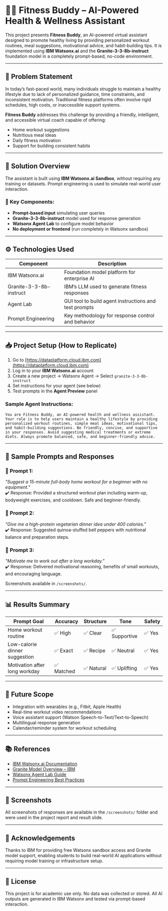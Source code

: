 
# 🏋️‍♂️ Fitness Buddy – AI-Powered Health & Wellness Assistant

This project presents **Fitness Buddy**, an AI-powered virtual assistant designed to promote healthy living by providing personalized workout routines, meal suggestions, motivational advice, and habit-building tips. It is implemented using **IBM Watsonx.ai** and the **Granite-3-3-8b-instruct** foundation model in a completely prompt-based, no-code environment.

---

## 🚀 Problem Statement

In today’s fast-paced world, many individuals struggle to maintain a healthy lifestyle due to lack of personalized guidance, time constraints, and inconsistent motivation. Traditional fitness platforms often involve rigid schedules, high costs, or inaccessible support systems.

**Fitness Buddy** addresses this challenge by providing a friendly, intelligent, and accessible virtual coach capable of offering:
- Home workout suggestions
- Nutritious meal ideas
- Daily fitness motivation
- Support for building consistent habits

---

## 🧠 Solution Overview

The assistant is built using **IBM Watsonx.ai Sandbox**, without requiring any training or datasets. Prompt engineering is used to simulate real-world user interaction.

### 🧩 Key Components:
- **Prompt-based input** simulating user queries
- **Granite-3-3-8b-instruct** model used for response generation
- **Watsonx Agent Lab** to configure model behavior
- **No deployment or frontend** (run completely in Watsonx sandbox)

---

## ⚙️ Technologies Used

| Component | Description |
|----------|-------------|
| IBM Watsonx.ai | Foundation model platform for enterprise AI |
| Granite-3-3-8b-instruct | IBM’s LLM used to generate fitness responses |
| Agent Lab | GUI tool to build agent instructions and test prompts |
| Prompt Engineering | Key methodology for response control and behavior |

---

## 📥 Project Setup (How to Replicate)

1. Go to [https://dataplatform.cloud.ibm.com](https://dataplatform.cloud.ibm.com)
2. Log in to your **IBM Watsonx.ai** account
3. Create a new project → Watsonx Agent → Select `granite-3-3-8b-instruct`
4. Set instructions for your agent (see below)
5. Test prompts in the **Agent Preview** panel

### Sample Agent Instructions:
```
You are Fitness Buddy, an AI-powered health and wellness assistant. Your role is to help users maintain a healthy lifestyle by providing personalized workout routines, simple meal ideas, motivational tips, and habit-building suggestions. Be friendly, concise, and supportive in your responses. Avoid suggesting medical treatments or extreme diets. Always promote balanced, safe, and beginner-friendly advice.
```

---

## 💬 Sample Prompts and Responses

### 🔹 Prompt 1:
*"Suggest a 15-minute full-body home workout for a beginner with no equipment."*  
✔️ Response: Provided a structured workout plan including warm-up, bodyweight exercises, and cooldown. Safe and beginner-friendly.

### 🔹 Prompt 2:
*"Give me a high-protein vegetarian dinner idea under 400 calories."*  
✔️ Response: Suggested quinoa-stuffed bell peppers with nutritional balance and preparation steps.

### 🔹 Prompt 3:
*"Motivate me to work out after a long workday."*  
✔️ Response: Delivered motivational reasoning, benefits of small workouts, and encouraging language.

Screenshots available in `/screenshots/`.

---

## 📊 Results Summary

| Prompt Goal                        | Accuracy | Structure | Tone        | Safety |
|-----------------------------------|----------|-----------|-------------|--------|
| Home workout routine              | ✅ High   | ✅ Clear   | ✅ Supportive | ✅ Yes |
| Low-calorie dinner suggestion     | ✅ Exact  | ✅ Recipe  | ✅ Neutral    | ✅ Yes |
| Motivation after long workday     | ✅ Matched| ✅ Natural | ✅ Uplifting | ✅ Yes |

---

## 🔮 Future Scope

- Integration with wearables (e.g., Fitbit, Apple Health)
- Real-time workout video recommendations
- Voice assistant support (Watson Speech-to-Text/Text-to-Speech)
- Multilingual response generation
- Calendar/reminder system for workout scheduling

---

## 📚 References

- [IBM Watsonx.ai Documentation](https://www.ibm.com/docs/en/watsonx)
- [Granite Model Overview – IBM](https://www.ibm.com/blogs/research/2023/05/granite-models-watsonx)
- [Watsonx Agent Lab Guide](https://www.ibm.com/docs/en/watsonx/agent-lab)
- [Prompt Engineering Best Practices](https://github.com/dair-ai/Prompt-Engineering-Guide)

---

## 📸 Screenshots

All screenshots of responses are available in the `/screenshots/` folder and were used in the project report and result slide.

---

## 🙌 Acknowledgements

Thanks to IBM for providing free Watsonx sandbox access and Granite model support, enabling students to build real-world AI applications without requiring model training or infrastructure setup.

---

## 📄 License

This project is for academic use only. No data was collected or stored. All AI outputs are generated in IBM Watsonx and tested via prompt-based interaction.
